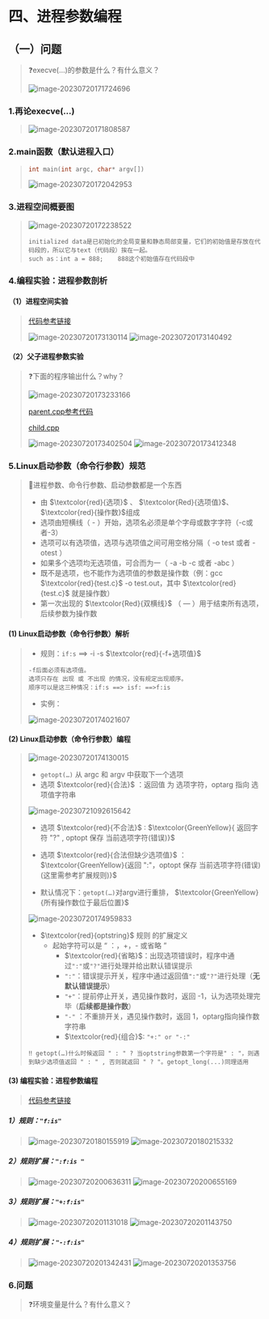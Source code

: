 # 四、进程参数编程

## （一）问题

> ❓execve(…)的参数是什么？有什么意义？
>
> <img src="四、进程参数编程.assets/image-20230720171724696.png" alt="image-20230720171724696" />

### 1.再论execve(…)

><img src="四、进程参数编程.assets/image-20230720171808587.png" alt="image-20230720171808587" />

### 2.main函数（默认进程入口）

>```c++
>int main(int argc, char* argv[])
>```
>
><img src="四、进程参数编程.assets/image-20230720172042953.png" alt="image-20230720172042953" />

### 3.进程空间概要图

><img src="四、进程参数编程.assets/image-20230720172238522.png" alt="image-20230720172238522" />
>
>```
>initialized data是已初始化的全局变量和静态局部变量，它们的初始值是存放在代码段的，所以它与text（代码段）挨在一起。
>such as：int a = 888;    888这个初始值存在代码段中
>```

### 4.编程实验：进程参数剖析

#### （1）进程空间实验

>[代码参考链接](https://github.com/WONGZEONJYU/Linux_System_Program/blob/main/3.Process_Parameter/mem.cpp)
>
><img src="四、进程参数编程.assets/image-20230720173130114.png" alt="image-20230720173130114" />
>
><img src="四、进程参数编程.assets/image-20230720173140492.png" alt="image-20230720173140492" />

#### （2）父子进程参数实验

>❓下面的程序输出什么？why？
>
><img src="四、进程参数编程.assets/image-20230720173233166.png" alt="image-20230720173233166" />
>
>[parent.cpp参考代码](https://github.com/WONGZEONJYU/Linux_System_Program/blob/main/3.Process_Parameter/parent.cpp)
>
>[child.cpp](https://github.com/WONGZEONJYU/Linux_System_Program/blob/main/3.Process_Parameter/child.cpp)
>
><img src="四、进程参数编程.assets/image-20230720173402504.png" alt="image-20230720173402504" />
>
><img src="四、进程参数编程.assets/image-20230720173412348.png" alt="image-20230720173412348" />

### 5.Linux启动参数（命令行参数）规范

>💨进程参数、命令行参数、启动参数都是一个东西
>
>* 由 $\textcolor{red}{选项}$ 、 $\textcolor{Red}{选项值}$、 $\textcolor{red}{操作数}$组成
>* 选项由短横线（ - ）开始，选项名必须是单个字母或数字字符（-c或者-3）
>* 选项可以有选项值，选项与选项值之间可用空格分隔（ -o test 或者 -otest ）
>* 如果多个选项均无选项值，可合而为一（ -a -b -c 或者 -abc ）
>* 既不是选项，也不能作为选项值的参数是操作数（例：gcc $\textcolor{red}{test.c}$ -o test.out，其中 $\textcolor{red}{test.c}$ 就是操作数）
>* 第一次出现的 $\textcolor{Red}{双横线}$ （ –– ）用于结束所有选项，后续参数为操作数

#### (1) Linux启动参数（命令行参数）解析

>* 规则：`if:s` ==> -i -s $\textcolor{red}{-f+选项值}$
>
>```
>-f后面必须有选项值。
>选项只存在 出现 或 不出现 的情况，没有规定出现顺序。
>顺序可以是这三种情况：if:s ==> isf: ==>f:is
>```
>
>* 实例：
>
><img src="四、进程参数编程.assets/image-20230720174021607.png" alt="image-20230720174021607" />

#### (2) Linux启动参数（命令行参数）编程

> <img src="四、进程参数编程.assets/image-20230720174130015.png" alt="image-20230720174130015" />
>
> * `getopt(…)` 从 argc 和 argv 中获取下一个选项
>* 选项 $\textcolor{red}{合法}$ ：返回值 为 选项字符，optarg 指向 选项值字符串
> 
><img src="四、进程参数编程.assets/image-20230721092615642.png" alt="image-20230721092615642" />
>
>  * 选项 $\textcolor{red}{不合法}$ : $\textcolor{GreenYellow}{ 返回字符 "?" , optopt 保存 当前选项字符(错误)}$
>   * 选项 $\textcolor{red}{合法但缺少选项值}$ ： $\textcolor{GreenYellow}{返回 ":"，optopt 保存 当前选项字符(错误)(这里需参考扩展规则)}$
> 
>* 默认情况下：`getopt(…)`对argv进行重排， $\textcolor{GreenYellow}{所有操作数位于最后位置}$
> 
><img src="四、进程参数编程.assets/image-20230720174959833.png" alt="image-20230720174959833" />
> 
>* $\textcolor{red}{optstring}$ 规则 的扩展定义
>   * 起始字符可以是 “ ：，+，- 或省略 ”
>     * $\textcolor{red}{省略}$：出现选项错误时，程序中通过`":"`或`"?"`进行处理并给出默认错误提示
>     * `":"`：错误提示开关，程序中通过返回值`":"`或`"?"`进行处理（**无默认错误提示**）
>     * `"+"`：提前停止开关，遇见操作数时，返回 -1，认为选项处理完毕（**后续都是操作数**）
>     * `"-"` ：不重排开关，遇见操作数时，返回 1，optarg指向操作数字符串
>     * $\textcolor{red}{组合}$: `"+:" or "-:"`
> 
>```
> ‼️ getopt(…)什么时候返回 " : " ? 当optstring参数第一个字符是" : "，则遇到缺少选项值返回 " : " , 否则就返回 " ? "。getopt_long(...)同理适用
> ```

#### (3) 编程实验：进程参数编程    

>[代码参考链接](https://github.com/WONGZEONJYU/Linux_System_Program/blob/main/3.Process_Parameter/main.cpp)

##### 1）规则：`"f:is"`

><img src="四、进程参数编程.assets/image-20230720180155919.png" alt="image-20230720180155919" />
>
><img src="四、进程参数编程.assets/image-20230720180215332.png" alt="image-20230720180215332" />

##### 2）规则扩展：`":f:is "`

><img src="四、进程参数编程.assets/image-20230720200636311.png" alt="image-20230720200636311" />
>
><img src="四、进程参数编程.assets/image-20230720200655169.png" alt="image-20230720200655169" />

##### 3）规则扩展：`"+:f:is"`

><img src="四、进程参数编程.assets/image-20230720201131018.png" alt="image-20230720201131018" />
>
><img src="四、进程参数编程.assets/image-20230720201143750.png" alt="image-20230720201143750" />

##### 4）规则扩展：`"-:f:is"`

><img src="四、进程参数编程.assets/image-20230720201342431.png" alt="image-20230720201342431" />
>
><img src="四、进程参数编程.assets/image-20230720201353756.png" alt="image-20230720201353756" />

### 6.问题

>❓环境变量是什么？有什么意义？



